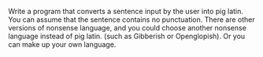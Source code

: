 Write a program that converts a sentence input by the user into pig latin. You can assume that the sentence contains no punctuation.  There are other versions of nonsense language, and you could choose another nonsense language instead of pig latin. (such as Gibberish or Openglopish). Or you can make up your own language.
